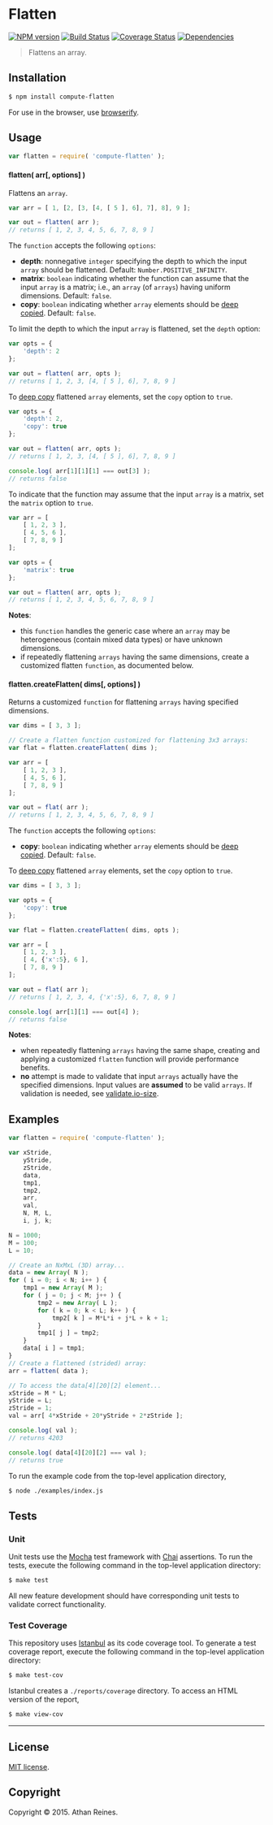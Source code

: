 Flatten
===
[![NPM version][npm-image]][npm-url] [![Build Status][travis-image]][travis-url] [![Coverage Status][coveralls-image]][coveralls-url] [![Dependencies][dependencies-image]][dependencies-url]

> Flattens an array.


## Installation

``` bash
$ npm install compute-flatten
```

For use in the browser, use [browserify](https://github.com/substack/node-browserify).


## Usage

``` javascript
var flatten = require( 'compute-flatten' );
```

#### flatten( arr[, options] )

Flattens an `array`.

``` javascript
var arr = [ 1, [2, [3, [4, [ 5 ], 6], 7], 8], 9 ];

var out = flatten( arr );
// returns [ 1, 2, 3, 4, 5, 6, 7, 8, 9 ]
```

The `function` accepts the following `options`:
-	__depth__: nonnegative `integer` specifying the depth to which the input `array` should be flattened. Default: `Number.POSITIVE_INFINITY`.
-	__matrix__: `boolean` indicating whether the function can assume that the input `array` is a matrix; i.e., an `array` (of `arrays`) having uniform dimensions. Default: `false`.
-	__copy__: `boolean` indicating whether `array` elements should be [deep copied](https://github.com/kgryte/utils-copy). Default: `false`.

To limit the depth to which the input `array` is flattened, set the `depth` option:

``` javascript
var opts = {
	'depth': 2	
};

var out = flatten( arr, opts );
// returns [ 1, 2, 3, [4, [ 5 ], 6], 7, 8, 9 ]
```

To [deep copy](https://github.com/kgryte/utils-copy) flattened `array` elements, set the `copy` option to `true`.

``` javascript
var opts = {
	'depth': 2,
	'copy': true
};

var out = flatten( arr, opts );
// returns [ 1, 2, 3, [4, [ 5 ], 6], 7, 8, 9 ]

console.log( arr[1][1][1] === out[3] );
// returns false
```

To indicate that the function may assume that the input `array` is a matrix, set the `matrix` option to `true`.

``` javascript
var arr = [
	[ 1, 2, 3 ],
	[ 4, 5, 6 ],
	[ 7, 8, 9 ]
];

var opts = {
	'matrix': true
};

var out = flatten( arr, opts );
// returns [ 1, 2, 3, 4, 5, 6, 7, 8, 9 ]
```

__Notes__:
-	this `function` handles the generic case where an `array` may be heterogeneous (contain mixed data types) or have unknown dimensions. 
-	if repeatedly flattening `arrays` having the same dimensions, create a customized flatten `function`, as documented below.



#### flatten.createFlatten( dims[, options] )

Returns a customized `function` for flattening `arrays` having specified dimensions.

``` javascript
var dims = [ 3, 3 ];

// Create a flatten function customized for flattening 3x3 arrays:
var flat = flatten.createFlatten( dims );

var arr = [
	[ 1, 2, 3 ],
	[ 4, 5, 6 ],
	[ 7, 8, 9 ]
];

var out = flat( arr );
// returns [ 1, 2, 3, 4, 5, 6, 7, 8, 9 ]
```

The `function` accepts the following `options`:
-	__copy__: `boolean` indicating whether `array` elements should be [deep copied](https://github.com/kgryte/utils-copy). Default: `false`.


To [deep copy](https://github.com/kgryte/utils-copy) flattened `array` elements, set the `copy` option to `true`.

``` javascript
var dims = [ 3, 3 ];

var opts = {
	'copy': true
};

var flat = flatten.createFlatten( dims, opts );

var arr = [
	[ 1, 2, 3 ],
	[ 4, {'x':5}, 6 ],
	[ 7, 8, 9 ]
];

var out = flat( arr );
// returns [ 1, 2, 3, 4, {'x':5}, 6, 7, 8, 9 ]

console.log( arr[1][1] === out[4] );
// returns false
```


__Notes__:
-	when repeatedly flattening `arrays` having the same shape, creating and applying a customized `flatten` function will provide performance benefits.
-	__no__ attempt is made to validate that input `arrays` actually have the specified dimensions. Input values are __assumed__ to be valid `arrays`. If validation is needed, see [validate.io-size](https://github.com/validate-io/size).




## Examples

``` javascript
var flatten = require( 'compute-flatten' );

var xStride,
	yStride,
	zStride,
	data,
	tmp1,
	tmp2,
	arr,
	val,
	N, M, L,
	i, j, k;

N = 1000;
M = 100;
L = 10;

// Create an NxMxL (3D) array...
data = new Array( N );
for ( i = 0; i < N; i++ ) {
	tmp1 = new Array( M );
	for ( j = 0; j < M; j++ ) {
		tmp2 = new Array( L );
		for ( k = 0; k < L; k++ ) {
			tmp2[ k ] = M*L*i + j*L + k + 1;
		}
		tmp1[ j ] = tmp2;
	}
	data[ i ] = tmp1;
}
// Create a flattened (strided) array:
arr = flatten( data );

// To access the data[4][20][2] element...
xStride = M * L;
yStride = L;
zStride = 1;
val = arr[ 4*xStride + 20*yStride + 2*zStride ];

console.log( val );
// returns 4203

console.log( data[4][20][2] === val );
// returns true
```

To run the example code from the top-level application directory,

``` bash
$ node ./examples/index.js
```


## Tests

### Unit

Unit tests use the [Mocha](http://mochajs.org/) test framework with [Chai](http://chaijs.com) assertions. To run the tests, execute the following command in the top-level application directory:

``` bash
$ make test
```

All new feature development should have corresponding unit tests to validate correct functionality.


### Test Coverage

This repository uses [Istanbul](https://github.com/gotwarlost/istanbul) as its code coverage tool. To generate a test coverage report, execute the following command in the top-level application directory:

``` bash
$ make test-cov
```

Istanbul creates a `./reports/coverage` directory. To access an HTML version of the report,

``` bash
$ make view-cov
```


---
## License

[MIT license](http://opensource.org/licenses/MIT). 


## Copyright

Copyright &copy; 2015. Athan Reines.


[npm-image]: http://img.shields.io/npm/v/compute-flatten.svg
[npm-url]: https://npmjs.org/package/compute-flatten

[travis-image]: http://img.shields.io/travis/compute-io/flatten/master.svg
[travis-url]: https://travis-ci.org/compute-io/flatten

[coveralls-image]: https://img.shields.io/coveralls/compute-io/flatten/master.svg
[coveralls-url]: https://coveralls.io/r/compute-io/flatten?branch=master

[dependencies-image]: http://img.shields.io/david/compute-io/flatten.svg
[dependencies-url]: https://david-dm.org/compute-io/flatten

[dev-dependencies-image]: http://img.shields.io/david/dev/compute-io/flatten.svg
[dev-dependencies-url]: https://david-dm.org/dev/compute-io/flatten

[github-issues-image]: http://img.shields.io/github/issues/compute-io/flatten.svg
[github-issues-url]: https://github.com/compute-io/flatten/issues
